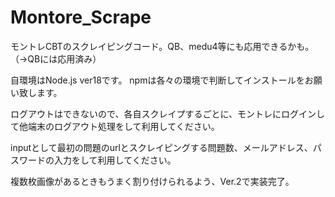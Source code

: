 # Montore_Scrape
モントレCBTのスクレイピングコード。QB、medu4等にも応用できるかも。（→QBには応用済み）

自環境はNode.js ver18です。
npmは各々の環境で判断してインストールをお願い致します。

ログアウトはできないので、各自スクレイプするごとに、モントレにログインして他端末のログアウト処理をして利用してください。

inputとして最初の問題のurlとスクレイピングする問題数、メールアドレス、パスワードの入力をして利用してください。

複数枚画像があるときもうまく割り付けられるよう、Ver.2で実装完了。
